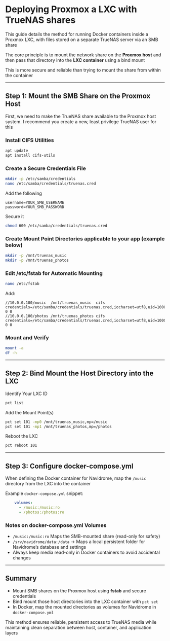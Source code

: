 # Deploying Proxmox a LXC with TrueNAS shares

This guide details the method for running Docker containers inside a Proxmox LXC, with files stored on a separate TrueNAS server via an SMB share

The core principle is to mount the network share on the **Proxmox host** and then pass that directory into the **LXC container** using a bind mount

This is more secure and reliable than trying to mount the share from within the container

---

## Step 1: Mount the SMB Share on the Proxmox Host

First, we need to make the TrueNAS share available to the Proxmox host system. I recommend you create a new, least privilege TrueNAS user for this

### Install CIFS Utilities
```bash
apt update
apt install cifs-utils
```

### Create a Secure Credentials File
```bash
mkdir -p /etc/samba/credentials
nano /etc/samba/credentials/truenas.cred
```

Add the following
```
username=YOUR_SMB_USERNAME
password=YOUR_SMB_PASSWORD
```
Secure it
```bash
chmod 600 /etc/samba/credentials/truenas.cred
```

### Create Mount Point Directories applicable to your app (example below)
```bash
mkdir -p /mnt/truenas_music
mkdir -p /mnt/truenas_photos
```

### Edit /etc/fstab for Automatic Mounting
```bash
nano /etc/fstab
```

Add:
```
//10.0.0.100/music  /mnt/truenas_music  cifs credentials=/etc/samba/credentials/truenas.cred,iocharset=utf8,uid=1000,gid=1000,_netdev,nofail 0 0
//10.0.0.100/photos /mnt/truenas_photos cifs credentials=/etc/samba/credentials/truenas.cred,iocharset=utf8,uid=1000,gid=1000,_netdev,nofail 0 0
```

### Mount and Verify
```bash
mount -a
df -h
```

---

## Step 2: Bind Mount the Host Directory into the LXC

Identify Your LXC ID
```bash
pct list
```

Add the Mount Point(s)
```bash
pct set 101 -mp0 /mnt/truenas_music,mp=/music
pct set 101 -mp1 /mnt/truenas_photos,mp=/photos
```

Reboot the LXC
```bash
pct reboot 101
```

---

## Step 3: Configure docker-compose.yml

When defining the Docker container for Navidrome, map the `/music` directory from the LXC into the container

Example `docker-compose.yml` snippet:

```yaml
    volumes:
      - /music:/music:ro
      - /photos:/photos:ro
```

### Notes on docker-compose.yml Volumes
- `/music:/music:ro` Maps the SMB-mounted share (read-only for safety)
- `/srv/navidrome/data:/data` → Maps a local persistent folder for Navidrome’s database and settings
- Always keep media read-only in Docker containers to avoid accidental changes

---

## Summary

- Mount SMB shares on the Proxmox host using **fstab** and secure credentials
- Bind mount those host directories into the LXC container with `pct set`
- In Docker, map the mounted directories as volumes for Navidrome in `docker-compose.yml`

This method ensures reliable, persistent access to TrueNAS media while maintaining clean separation between host, container, and application layers
